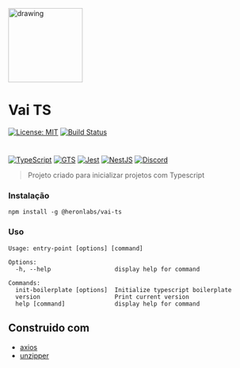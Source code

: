 <img src="https://cdn.discordapp.com/attachments/983205521546956870/983205960568934470/unknown.png" alt="drawing" width="150"/>

# Vai TS 

[![License: MIT](https://img.shields.io/badge/License-MIT-yellow.svg)](https://opensource.org/licenses/MIT)
[![Build Status](https://app.travis-ci.com/heronlabs/vai-ts.svg?branch=main)](https://app.travis-ci.com/heronlabs/vai-ts)

#

[![TypeScript](https://img.shields.io/badge/typescript-%23007ACC.svg?style=for-the-badge&logo=typescript&logoColor=white)](https://www.typescriptlang.org)
[![GTS](https://img.shields.io/badge/GTS-4285F4?style=for-the-badge&logo=google&logoColor=white)](https://github.com/google/gts)
[![Jest](https://img.shields.io/badge/-jest-%23C21325?style=for-the-badge&logo=jest&logoColor=white)](https://github.com/facebook/jest)
[![NestJS](https://img.shields.io/badge/nestjs-%23E0234E.svg?style=for-the-badge&logo=nestjs&logoColor=white)](https://docs.nestjs.com/)
[![Discord](https://img.shields.io/badge/%3CForum%3E-%237289DA.svg?style=for-the-badge&logo=discord&logoColor=white)](https://discord.gg/vGCyfMC9X9)


> Projeto criado para inicializar projetos com Typescript

### Instalação

```
npm install -g @heronlabs/vai-ts
```

### Uso

```
Usage: entry-point [options] [command]

Options:
  -h, --help                  display help for command

Commands:
  init-boilerplate [options]  Initialize typescript boilerplate
  version                     Print current version
  help [command]              display help for command
```

## Construido com

- [axios](https://github.com/axios)
- [unzipper](https://github.com/ZJONSSON/node-unzipper)